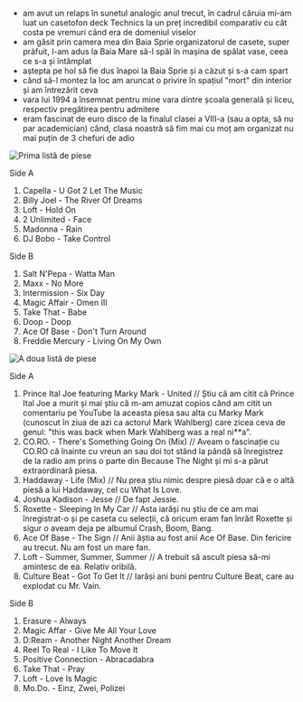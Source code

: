 - am avut un relaps în sunetul analogic anul trecut, în cadrul căruia mi-am luat un casetofon deck Technics la un preț incredibil comparativ cu cât costa pe vremuri când era de domeniul viselor
- am găsit prin camera mea din Baia Sprie organizatorul de casete, super prăfuit, l-am adus la Baia Mare să-l spăl în mașina de spălat vase, ceea ce s-a și întâmplat
- aștepta pe hol să fie dus înapoi la Baia Sprie și a căzut și s-a cam spart
- când să-l montez la loc am aruncat o privire în spațiul "mort" din interior și am întrezărit ceva
- vara lui 1994 a însemnat pentru mine vara dintre școala generală și liceu, respectiv pregătirea pentru admitere
- eram fascinat de euro disco de la finalul clasei a VIII-a (sau a opta, să nu par academician) când, clasa noastră să fim mai cu moț am organizat nu mai puțin de 3 chefuri de adio

![Prima listă de piese](https://content.rusiczki.net/2018/01/ctm-06-lista-piese-1-1000x667.jpg)

Side A
1. Capella - U Got 2 Let The Music
2. Billy Joel - The River Of Dreams
3. Loft - Hold On
4. 2 Unlimited - Face
5. Madonna - Rain
6. DJ Bobo - Take Control

Side B
1. Salt N'Pepa - Watta Man
2. Maxx - No More
3. Intermission - Six Day
4. Magic Affair - Omen III
5. Take That - Babe
6. Doop - Doop
7. Ace Of Base - Don't Turn Around
8. Freddie Mercury - Living On My Own

![A doua listă de piese](https://content.rusiczki.net/2018/01/ctm-07-lista-piese-2-1000x667.jpg)

Side A
1. Prince Ital Joe featuring Marky Mark - United // Știu că am citit că Prince Ital Joe a murit și mai știu că m-am amuzat copios când am citit un comentariu pe YouTube la aceasta piesa sau alta cu Marky Mark (cunoscut în ziua de azi ca actorul Mark Wahlberg) care zicea ceva de genul: "this was back when Mark Wahlberg was a real ni**a".
2. CO.RO. - There's Something Going On (Mix) // Aveam o fascinație cu CO.RO că înainte cu vreun an sau doi tot stând la pândă să înregistrez de la radio am prins o parte din Because The Night și mi s-a părut extraordinară piesa.
3. Haddaway - Life (Mix) // Nu prea știu nimic despre piesă doar că e o altă piesă a lui Haddaway, cel cu What Is Love.
4. Joshua Kadison - Jesse // De fapt Jessie.
5. Roxette - Sleeping In My Car // Asta iarăși nu știu de ce am mai înregistrat-o și pe caseta cu selecții, că oricum eram fan înrăit Roxette și sigur o aveam deja pe albumul Crash, Boom, Bang.
6. Ace Of Base - The Sign // Anii ăștia au fost anii Ace Of Base. Din fericire au trecut. Nu am fost un mare fan.
7. Loft - Summer, Summer, Summer // A trebuit să ascult piesa să-mi amintesc de ea. Relativ oribilă.
8. Culture Beat - Got To Get It // Iarăși ani buni pentru Culture Beat, care au explodat cu Mr. Vain.

Side B
1. Erasure - Always
2. Magic Affar - Give Me All Your Love
3. D:Ream - Another Night Another Dream
4. Reel To Real - I Like To Move It
5. Positive Connection - Abracadabra
6. Take That - Pray
7. Loft - Love Is Magic
9. Mo.Do. - Einz, Zwei, Polizei